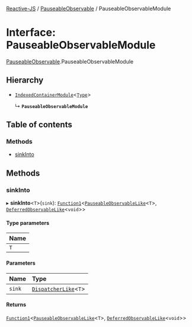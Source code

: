 [Reactive-JS](../README.md) / [PauseableObservable](../modules/PauseableObservable.md) / PauseableObservableModule

# Interface: PauseableObservableModule

[PauseableObservable](../modules/PauseableObservable.md).PauseableObservableModule

## Hierarchy

- [`IndexedContainerModule`](types.IndexedContainerModule.md)<[`Type`](../modules/PauseableObservable.md#type)\>

  ↳ **`PauseableObservableModule`**

## Table of contents

### Methods

- [sinkInto](PauseableObservable.PauseableObservableModule.md#sinkinto)

## Methods

### sinkInto

▸ **sinkInto**<`T`\>(`sink`): [`Function1`](../modules/functions.md#function1)<[`PauseableObservableLike`](types.PauseableObservableLike.md)<`T`\>, [`DeferredObservableLike`](types.DeferredObservableLike.md)<`void`\>\>

#### Type parameters

| Name |
| :------ |
| `T` |

#### Parameters

| Name | Type |
| :------ | :------ |
| `sink` | [`DispatcherLike`](types.DispatcherLike.md)<`T`\> |

#### Returns

[`Function1`](../modules/functions.md#function1)<[`PauseableObservableLike`](types.PauseableObservableLike.md)<`T`\>, [`DeferredObservableLike`](types.DeferredObservableLike.md)<`void`\>\>
